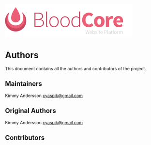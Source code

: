 ![DropCore GitHub Header](https://raw.githubusercontent.com/dropcore/image-assets/master/github-header.png)

# Authors

This document contains all the authors and contributors of the project.

## Maintainers

Kimmy Andersson <cyaspik@gmail.com>

## Original Authors

Kimmy Andersson <cyaspik@gmail.com>

## Contributors
